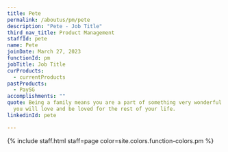 ```yaml
---
title: Pete
permalink: /aboutus/pm/pete
description: "Pete - Job Title"
third_nav_title: Product Management
staffId: pete
name: Pete
joinDate: March 27, 2023
functionId: pm
jobTitle: Job Title
curProducts:
  - currentProducts
pastProducts:
  - PaySG
accomplishments: ""
quote: Being a family means you are a part of something very wonderful. It means
  you will love and be loved for the rest of your life.
linkedinId: pete

---
```


{% include staff.html staff=page color=site.colors.function-colors.pm %}

